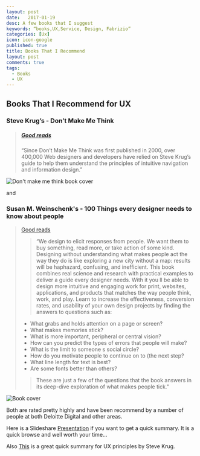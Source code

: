 ```yaml
---
layout: post
date:   2017-01-19
desc: A few books that I suggest
keywords: “books,UX,Service, Design, Fabrizio”
categories: [Ux]
icon: icon-google
published: true
title: Books That I Recommend
layout: post
comments: true
tags:
  - Books
  - UX
---
```




## Books That I Recommend for UX

### Steve Krug’s - Don’t Make Me Think
> ##### [Good reads](http://www.goodreads.com/book/show/18197267-don-t-make-me-think-revisited)
>   “Since Don’t Make Me Think was first published in 2000, over 400,000 Web designers and developers have relied on Steve Krug’s guide to help them understand the principles of intuitive navigation and information design.” 

![Don't make me think book cover](http://t2.gstatic.com/images?q=tbn:ANd9GcQf5mLTzUxPludI9Z4CAx-240VGkOfCjxBriTBQoN39LAsklObd)

and

### Susan M. Weinschenk's - 100 Things every designer needs to know about people

> [Good reads](http://www.goodreads.com/book/show/10778139-100-things-every-designer-needs-to-know-about-people)
> > “We design to elicit responses from people. We want them to buy something, read more, or take action of some kind. Designing without understanding what makes people act the way they do is like exploring a new city without a map: results will be haphazard, confusing, and inefficient. This book combines real science and research with practical examples to deliver a guide every designer needs. With it you ll be able to design more intuitive and engaging work for print, websites, applications, and products that matches the way people think, work, and play.
Learn to increase the effectiveness, conversion rates, and usability of your own design projects by finding the answers to questions such as: 
> > 
> * What grabs and holds attention on a page or screen?
> * What makes memories stick?
> * What is more important, peripheral or central vision?
> * How can you predict the types of errors that people will make?
> * What is the limit to someone s social circle?
> * How do you motivate people to continue on to (the next step?
> * What line length for text is best?
> * Are some fonts better than others? 
> > 
> > These are just a few of the questions that the book answers in its deep-dive exploration of what makes people tick." 

![Book cover](http://www.peachpit.com/ShowCover.aspx?isbn=0321767535)

Both are rated pretty highly and have been recommend by a number of people at both Deloitte Digital and other areas.

Here is a Slideshare [Presentation](http://www.slideshare.net/susanweinschenk/top-10-things-every-designer-needs-to-know-about-people/17-Fact_or_Fiction_People_can) if you want to get a quick summary.  It is a quick browse and well worth your time...

Also [This](http://www.uxbooth.com/articles/10-usability-lessons-from-steve-krugs-dont-make-me-think/) is a great quick summary for UX principles by Steve Krug.




